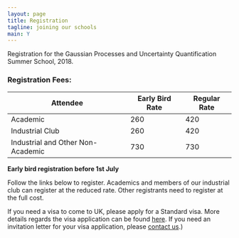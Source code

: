 ```yaml
---
layout: page
title: Registration
tagline: joining our schools
main: Y
---
```



Registration for the Gaussian Processes and Uncertainty Quantification Summer School, 2018.

### Registration Fees:

Attendee                         | Early Bird Rate | Regular Rate
---------------------------------|-----------------|--------------
Academic                 |  260 |  420
Industrial Club          |  260 |  420
Industrial and Other Non-Academic  | 730 |  730

**Early bird registration before 1st July**

Follow the links below to register. Academics and members of our
industrial club can register at the reduced rate. Other registrants need
to register at the full cost.

If you need a visa to come to UK, please apply for a Standard 
visa. More details regards the visa application can be found
[here](https://www.gov.uk/standard-visitor-visa). If you need an
invitation letter for your visa application, please [contact us](mailto:mauricio.alvarez@sheffield.ac.uk).)
